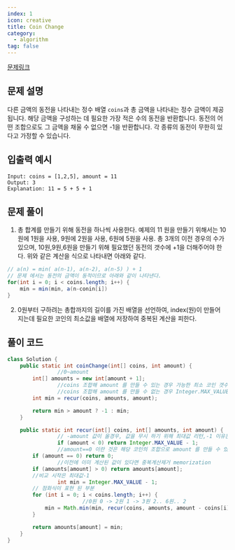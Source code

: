 ```yaml
---
index: 1
icon: creative
title: Coin Change
category:
  - algorithm
tag: false
---
```


[문제링크](https://leetcode.com/problems/coin-change/)

## 문제 설명

다른 금액의 동전을 나타내는 정수 배열 `coins`과 총 금액을 나타내는 정수 금액이 제공됩니다. 해당 금액을 구성하는 데 필요한 가장 적은 수의 동전을 반환합니다. 동전의 어떤 조합으로도 그 금액을 채울 수 없으면 -1을 반환합니다. 각 종류의 동전이 무한히 있다고 가정할 수 있습니다.

## 입출력 예시

```
Input: coins = [1,2,5], amount = 11
Output: 3
Explanation: 11 = 5 + 5 + 1
```

## 문제 풀이

1. 총 합계를 만들기 위해 동전을 하나씩 사용한다. 예제의 11 원을 만들기 위해서는 10 원에 1원을 사용, 9원에 2원을 사용, 6원에 5원을 사용. 총 3개의 이전 경우의 수가 있으며, 10원,9원,6원을 만들기 위해 필요했던 동전의 갯수에 +1을 더해주어야 한다. 위와 같은 계산을 식으로 나타내면 아래와 같다.

```java
// a(n) = min( a(n-1), a(n-2), a(n-5) ) + 1
// 문제 에서는 동전의 금액이 동적이므로 아래와 같이 나타낸다.
for(int i = 0; i < coins.length; i++) {
    min = min(min, a(n-conin[i])
}
```

2. 0원부터 구하려는 총합까지의 길이를 가진 배열을 선언하여, index(원)이 만들어 지는데 필요한 코인의 최소값을 배열에 저장하여 중복된 계산을 피한다.

## 풀이 코드

```java
class Solution {
    public static int coinChange(int[] coins, int amount) {
				//0~amount
        int[] amounts = new int[amount + 1];
				//coins 조합해 amount 를 만들 수 있는 경우 가능한 최소 코인 갯수가,
				//coins 조합해 amount 를 만들 수 없는 경우 Integer.MAX_VALUE 값이 리턴
        int min = recur(coins, amounts, amount);

        return min > amount ? -1 : min;
    }

    public static int recur(int[] coins, int[] amounts, int amount) {
				// -amount 값이 올경우, 값을 무시 하기 위해 최대값 리턴,-1 이유는 아래 계산에서 +1이 있기 때문에
				if (amount < 0) return Integer.MAX_VALUE - 1;
				//amount==0 이란 것은 해당 코인의 조합으로 amount 를 만들 수 있다는 것 계산시작.
        if (amount == 0) return 0;
				//이전에 이미 계산된 값이 있다면 중복계산제거 memorization
        if (amounts[amount] > 0) return amounts[amount];
        //비교 시작은 최대값-1
				int min = Integer.MAX_VALUE - 1;
        // 점화식이 표현 된 부분
        for (int i = 0; i < coins.length; i++) {
						//0원 0 -> 2원 1 -> 3원 2.. 6원.. 2
            min = Math.min(min, recur(coins, amounts, amount - coins[i]) + 1);
        }

        return amounts[amount] = min;
    }
}
```
